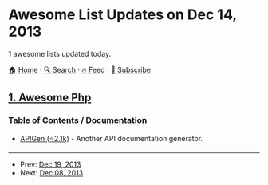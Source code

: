 # Awesome List Updates on Dec 14, 2013

1 awesome lists updated today.

[🏠 Home](/README.md) · [🔍 Search](https://test.trackawesomelist.com/search/) · [🔥 Feed](https://test.trackawesomelist.com/feed.xml) · [📮 Subscribe](https://trackawesomelist.us17.list-manage.com/subscribe?u=d2f0117aa829c83a63ec63c2f&id=36a103854c)



## [1. Awesome Php](/content/ziadoz/awesome-php/README.md)

### Table of Contents / Documentation

*   [APIGen (⭐2.1k)](https://github.com/apigen/apigen) - Another API documentation generator.

---

- Prev: [Dec 19, 2013](/content/2013/12/19/README.md)
- Next: [Dec 08, 2013](/content/2013/12/08/README.md)